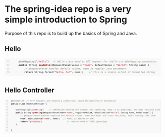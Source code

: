 # The spring-idea repo is a very simple introduction to Spring
Purpose of this repo is to build up the basics of Spring and Java.

## Hello
![Basic Formatted String](https://github.com/nighthawkcoders/spring-idea/blob/master/assets/hello.png)

## Hello Controller
![Basic MVC](https://github.com/nighthawkcoders/spring-idea/blob/master/assets/hellocontrol.png)
